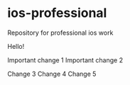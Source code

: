 # ios-professional
Repository for professional ios work

Hello!

Important change 1
Important change 2

Change 3
Change 4
Change 5

